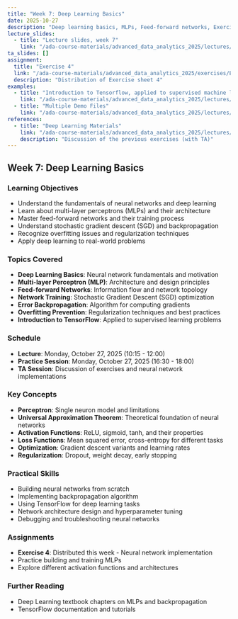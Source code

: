 ```yaml
---
title: "Week 7: Deep Learning Basics"
date: 2025-10-27
description: "Deep learning basics, MLPs, Feed-forward networks, Exercise 4 distributed"
lecture_slides: 
  - title: "Lecture slides, week 7"
    link: "/ada-course-materials/advanced_data_analytics_2025/lectures/lecture_7/slides/Advanced_Data_Analytics_2025_lecture_7.pdf"
ta_slides: []
assignment:
  title: "Exercise 4"
  link: "/ada-course-materials/advanced_data_analytics_2025/exercises/Exercise_4/Problem_set_4.pdf"
  description: "Distribution of Exercise sheet 4"
examples:
  - title: "Introduction to Tensorflow, applied to supervised machine learning problems"
    link: "/ada-course-materials/advanced_data_analytics_2025/lectures/lecture_7/demo/03_Gentle_DNN.ipynb"
  - title: "Multiple Demo Files"
    link: "/ada-course-materials/advanced_data_analytics_2025/lectures/lecture_7/demo/"
references:
  - title: "Deep Learning Materials"
    link: "/ada-course-materials/advanced_data_analytics_2025/lectures/lecture_7/"
    description: "Discussion of the previous exercises (with TA)"
---
```


## Week 7: Deep Learning Basics

### Learning Objectives
- Understand the fundamentals of neural networks and deep learning
- Learn about multi-layer perceptrons (MLPs) and their architecture
- Master feed-forward networks and their training process
- Understand stochastic gradient descent (SGD) and backpropagation
- Recognize overfitting issues and regularization techniques
- Apply deep learning to real-world problems

### Topics Covered
- **Deep Learning Basics**: Neural network fundamentals and motivation
- **Multi-layer Perceptron (MLP)**: Architecture and design principles
- **Feed-forward Networks**: Information flow and network topology
- **Network Training**: Stochastic Gradient Descent (SGD) optimization
- **Error Backpropagation**: Algorithm for computing gradients
- **Overfitting Prevention**: Regularization techniques and best practices
- **Introduction to TensorFlow**: Applied to supervised learning problems

### Schedule
- **Lecture**: Monday, October 27, 2025 (10:15 - 12:00)
- **Practice Session**: Monday, October 27, 2025 (16:30 - 18:00)
- **TA Session**: Discussion of exercises and neural network implementations

### Key Concepts
- **Perceptron**: Single neuron model and limitations
- **Universal Approximation Theorem**: Theoretical foundation of neural networks
- **Activation Functions**: ReLU, sigmoid, tanh, and their properties
- **Loss Functions**: Mean squared error, cross-entropy for different tasks
- **Optimization**: Gradient descent variants and learning rates
- **Regularization**: Dropout, weight decay, early stopping

### Practical Skills
- Building neural networks from scratch
- Implementing backpropagation algorithm
- Using TensorFlow for deep learning tasks
- Network architecture design and hyperparameter tuning
- Debugging and troubleshooting neural networks

### Assignments
- **Exercise 4**: Distributed this week - Neural network implementation
- Practice building and training MLPs
- Explore different activation functions and architectures

### Further Reading
- Deep Learning textbook chapters on MLPs and backpropagation
- TensorFlow documentation and tutorials